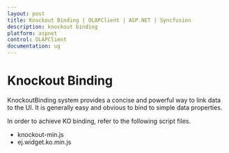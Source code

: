 ```yaml
---
layout: post
title: Knockout Binding | OLAPClient | ASP.NET | Syncfusion
description: knockout binding
platform: aspnet
control: OLAPClient
documentation: ug
---
```


# Knockout Binding

KnockoutBinding system provides a concise and powerful way to link data to the UI. It is generally easy and obvious to bind to simple data properties.

In order to achieve KO binding, refer to the following script files.

* knockout-min.js
* ej.widget.ko.min.js




